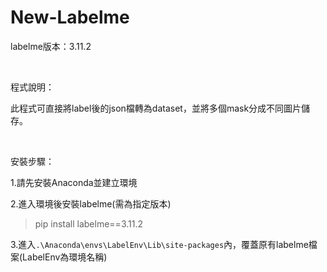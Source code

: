 ﻿New-Labelme
===


labelme版本：3.11.2

<br>

程式說明：

此程式可直接將label後的json檔轉為dataset，並將多個mask分成不同圖片儲存。

<br>

安裝步驟：

1.請先安裝Anaconda並建立環境

2.進入環境後安裝labelme(需為指定版本)
> pip install labelme==3.11.2

3.進入``.\Anaconda\envs\LabelEnv\Lib\site-packages``內，覆蓋原有labelme檔案(LabelEnv為環境名稱)
